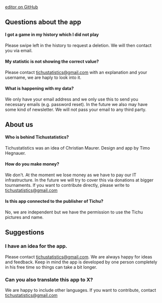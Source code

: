 [editor on GitHub](mailto:tichustatistics@gmail.com) 


## Questions about the app

#### I got a game in my history which I did not play
Please swipe left in the history to request a deletion. We will then contact you via email.

#### My statistic is not showing the correct value?
Please contact tichustatistics@gmail.com with an explanation and your username, we are haply to look into it.

#### What is happening with my data?
We only have your email address and we only use this to send you necessary emails (e.g. password reset). In the future we also may have some kind of newsletter. We will not pass your email to any third party.

## About us

#### Who is behind Tichustatistics?
Tichustatistics was an idea of Christian Maurer. Design and app by Timo Hegnauer.

#### How do you make money?
We don't. At the moment we lose money as we have to pay our IT infrastructure. In the future we will try to cover this via donations at bigger tournaments. If you want to contribute directly, please write to  tichustatistics@gmail.com

#### Is this app connected to the publisher of Tichu?
No, we are independent but we have the permission to use the Tichu pictures and name.

## Suggestions

### I have an idea for the app.
Please contact tichustatistics@gmail.com. We are always happy for ideas and feedback. Keep in mind the app is developed by one person completely in his free time so things can take a bit longer.

### Can you also translate this app to X?
We are happy to include other languages. If you want to contribute, contact tichustatistics@gmail.com
